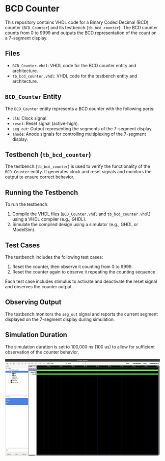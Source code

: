 # BCD Counter

This repository contains VHDL code for a Binary Coded Decimal (BCD) counter (`BCD_Counter`) and its testbench (`tb_bcd_counter`). The BCD counter counts from 0 to 9999 and outputs the BCD representation of the count on a 7-segment display.

## Files

- `BCD_Counter.vhdl`: VHDL code for the BCD counter entity and architecture.
- `tb_bcd_counter.vhdl`: VHDL code for the testbench entity and architecture.

## `BCD_Counter` Entity

The `BCD_Counter` entity represents a BCD counter with the following ports:

- `clk`: Clock signal.
- `reset`: Reset signal (active-high).
- `seg_out`: Output representing the segments of the 7-segment display.
- `anode`: Anode signals for controlling multiplexing of the 7-segment display.

## Testbench (`tb_bcd_counter`)

The testbench (`tb_bcd_counter`) is used to verify the functionality of the `BCD_Counter` entity. It generates clock and reset signals and monitors the output to ensure correct behavior.

## Running the Testbench

To run the testbench:

1. Compile the VHDL files (`BCD_Counter.vhdl` and `tb_bcd_counter.vhdl`) using a VHDL compiler (e.g., GHDL).
2. Simulate the compiled design using a simulator (e.g., GHDL or ModelSim).

## Test Cases

The testbench includes the following test cases:

1. Reset the counter, then observe it counting from 0 to 9999.
2. Reset the counter again to observe it repeating the counting sequence.

Each test case includes stimulus to activate and deactivate the reset signal and observes the counter output.

## Observing Output

The testbench monitors the `seg_out` signal and reports the current segment displayed on the 7-segment display during simulation.

## Simulation Duration

The simulation duration is set to 100,000 ns (100 us) to allow for sufficient observation of the counter behavior.

![Simulation Results](https://github.com/Aayush518/Embedded-System-VHDL/blob/main/src/Lab_BCD_counter/Screenshot%202024-02-10%20at%2017.46.09.png "Simulation Results")

